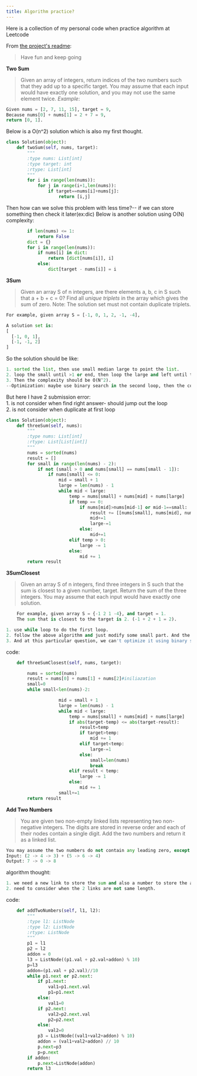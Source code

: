 ```yaml
---
title: Algorithm practice?
---
```


<p class="lead">Here is a collection of my personal code when practice algorithm at Leetcode</p>

From [the project's readme](https://github.com/jekyll/jekyll/blob/master/README.markdown):

> Have fun and keep going

**Two Sum**
>Given an array of integers, return indices of the two numbers such that they add up to a specific target.
You may assume that each input would have exactly one solution, and you may not use the same element twice.
*Example*:
```python
Given nums = [2, 7, 11, 15], target = 9,
Because nums[0] + nums[1] = 2 + 7 = 9,
return [0, 1].
```
Below is a O(n^2) solution which is also my first thought.
```python
class Solution(object):
    def twoSum(self, nums, target):
        """
        :type nums: List[int]
        :type target: int
        :rtype: List[int]
        """
        for i in range(len(nums)):
            for j in range(i+1,len(nums)):
                if target==nums[i]+nums[j]:
                    return [i,j]
```
Then how can we solve this problem with less time?-- if we can store something then
check it later(ex:dic)
Below is another solution using O(N) complexity:
```python
        if len(nums) <= 1:
            return False
        dict = {}
        for i in range(len(nums)):
            if nums[i] in dict:
                return [dict[nums[i]], i]
            else:
                dict[target - nums[i]] = i
```

**3Sum**
>Given an array S of n integers, are there elements a, b, c in S such that a + b + c = 0? Find all *unique triplets* in the array which gives the sum of zero.
Note: The solution set must not contain duplicate triplets.
```python
For example, given array S = [-1, 0, 1, 2, -1, -4],

A solution set is:
[
  [-1, 0, 1],
  [-1, -1, 2]
]
```
So the solution should be like:
```python
1. sorted the list, then use small median large to point the list.
2. loop the small until >1 or end, then loop the large and left until they meet (use condition-if mid+large+small>0 then large left move, or mid right move-to check )
3. Then the complexity should be O(N^2).
--Optimization: maybe use binary search in the second loop, then the complexity should be O(NlogN)
```
But here I have 2 submission error:
<br>1. is not consider when find right answer- should jump out the loop
<br>2. is not consider when duplicate at first loop
```python
class Solution(object):
    def threeSum(self, nums):
        """
        :type nums: List[int]
        :rtype: List[List[int]]
        """
        nums = sorted(nums)
        result = []
        for small in range(len(nums) - 2):
            if not (small > 0 and nums[small] == nums[small - 1]):
                if nums[small] <= 0:
                    mid = small + 1
                    large = len(nums) - 1
                    while mid < large:
                        temp = nums[small] + nums[mid] + nums[large]
                        if temp == 0:
                            if nums[mid]>nums[mid-1] or mid-1==small:
                                result += [[nums[small], nums[mid], nums[large]]]
                                mid+=1
                                large-=1
                            else:
                                mid+=1
                        elif temp > 0:
                            large -= 1
                        else:
                            mid += 1
        return result
```

**3SumClosest**
>Given an array S of n integers, find three integers in S such that the sum is closest to a given number, target. Return the sum of the three integers. You may assume that each input would have exactly one solution.

```python
    For example, given array S = {-1 2 1 -4}, and target = 1.
    The sum that is closest to the target is 2. (-1 + 2 + 1 = 2).
```

```python
1. use while loop to do the first loop.
2. follow the above algorithm and just modify some small part. And the complexity should be O(N^2)
3. And at this particular question, we can't optimize it using binary search cause we need to travel through to get the closest.
```

code:
```python
    def threeSumClosest(self, nums, target):

        nums = sorted(nums)
        result = nums[0] + nums[1] + nums[2]#iniliazation
        small=0
        while small<len(nums)-2:

                    mid = small + 1
                    large = len(nums) - 1
                    while mid < large:
                        temp = nums[small] + nums[mid] + nums[large]
                        if abs(target-temp) <= abs(target-result):
                            result=temp
                            if target>temp:
                                mid += 1
                            elif target<temp:
                                large-=1
                            else:
                                small=len(nums)
                                break
                        elif result < temp:
                            large -= 1
                        else:
                            mid += 1
                    small+=1
        return result

```

**Add Two Numbers**
>You are given two non-empty linked lists representing two non-negative integers. The digits are stored in reverse order and each of their nodes contain a single digit. Add the two numbers and return it as a linked list.
```python
You may assume the two numbers do not contain any leading zero, except the number 0 itself.
Input: (2 -> 4 -> 3) + (5 -> 6 -> 4)
Output: 7 -> 0 -> 8
```
algorithm thought:
```python
1. we need a new link to store the sum and also a number to store the add-on.
2. need to consider when the 2 links are not same length.
```
code:
```python
    def addTwoNumbers(self, l1, l2):
        """
        :type l1: ListNode
        :type l2: ListNode
        :rtype: ListNode
        """
        p1 = l1
        p2 = l2
        addon = 0
        l3 = ListNode((p1.val + p2.val+addon) % 10)
        p=l3
        addon=(p1.val + p2.val)//10
        while p1.next or p2.next:
            if p1.next:
                val1=p1.next.val
                p1=p1.next
            else:
                val1=0
            if p2.next:
                val2=p2.next.val
                p2=p2.next
            else:
                val2=0
            p3 = ListNode((val1+val2+addon) % 10)
            addon = (val1+val2+addon) // 10
            p.next=p3
            p=p.next
        if addon:
            p.next=ListNode(addon)
        return l3
```